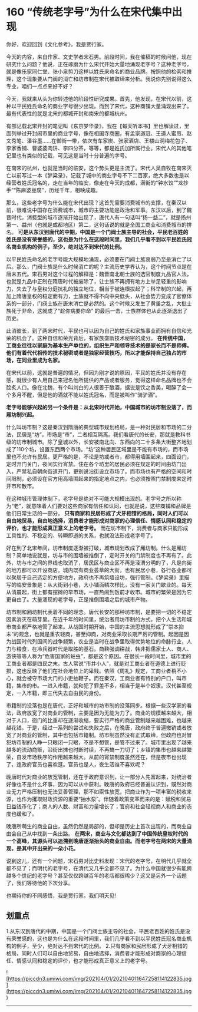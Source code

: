 # 160 “传统老字号”为什么在宋代集中出现

你好，欢迎回到《文化参考》，我是贾行家。

今天的内容，来自作家、文史学者宋石男。前段时间，我在催稿的时候问他，现在研究什么问题？他说，正在琢磨为什么宋代开始大量地涌现老字号？这种老字号，就是像乐家同仁堂、张小泉剪刀这样以姓氏来命名的商业品牌。按照他的检索和推理，这个现象要从门阀的消亡和坊市制在宋代被取缔来分析。我说你先别说得这么专业，咱们一点点来好不好？

今天，我就来从头为你转述他的阶段性研究成果。首先，他发现，在宋代以前，这种以平民姓氏命名的商业字号很少出现。而到了宋代，这种商铺大量涌现出来了。最有代表性的就是北宋的都城开封和南宋的都城杭州。

有部记载北宋开封的笔记叫《东京梦华录》，我在【每天听本书】里也解读过，里面列举过开封闹市里的商业字号，像在相国寺商圈，有孟家道冠、王道人蜜煎、赵文秀笔、潘谷墨……在御街一带，依次有车家炭、张家酒店、王楼山洞梅花包子、李家香铺、曹婆婆肉饼、李四分茶，等等，都是姓氏加所属行业。宋代人的其他笔记里也有类似的记载，可见这是当时十分普遍的字号。

在南宋的杭州，也就是当时的临安，这个势头更是主流了。宋代人吴自牧在南宋灭亡以前写过一本《梦粱录》，记载了城中的商业字号不下二百家，绝大多数也是以经营者姓氏冠名的，走在当年的临安，像走在今天的成都，满街的“钟水饺”“龙抄手”“陈麻婆豆腐”，历经千年，相映成趣。

那么，这些老字号为什么能在宋代出现？这首先需要消费城市的支撑，在秦汉以前，很难说中国存在消费城市，城市的主要功能是政治和军事。东汉以后，到了魏晋时代，消费型的城市逐渐开始出现了，唐代人有一句话叫“扬一益二”，就是扬州第一、益州（也就是成都地区）第二，这句话说的就是全国工商业和消费城市的排名。 **可是从东汉到唐代的中期，中国是一个门阀士族主导的社会，平民老百姓的姓氏是没有荣誉感的，这也是为什么在这段时间里，我们几乎看不到以平民姓氏冠名商业机构的例子，至少，绝对达不到宋代的比例。**

以平民姓氏命名的老字号能大规模地涌现，必须要在门阀士族衰弱乃至是消亡了以后。那么，门阀士族是什么时候消亡的呢？主流历史学界认为，这个时间节点是在唐末五代。宋石男对这个过程的解释是：魏晋南北朝士族的选官制度九品官人法，也就是九品中正制在隋唐时代被废除了，让士族不再拥有地方上举足轻重的影响力，失去了与皇权分庭抗礼的独立地位，相当于被连根拔起了；科举制的兴起，再加上隋唐皇权的稳定而有力，士族就不得不向中央低头，从社会势力变成了官僚体系的一部分，门阀士族在唐末消亡是必然的。这个时候又发生了黄巢之乱，大批士族死于非命，这就成了“趁你病要你命” 的最后一击，士族群体也从此逐渐退出了历史。

此消彼长，到了两宋时代，平民也可以因为自己的姓氏和家族事业而拥有自信和光荣的机会了。这种自信和荣光背后，有家族垄断技术秘密的成分。 **在传统中国，工商业往往以家庭为基本生产单位的，组织生产和领导技术的是家长而不是师傅。他们有着代代相传的技术秘密或者是独家经营技巧，所以才能保持自己独占的市场，在同业里成为名家。**

在宋代以前，这就是普遍的情况，但因为刚才说的原因，平民的姓氏并没有存在感，就很少有人用自己来冠名他所提供的产品或者服务，觉得这样命名品牌也不会脍炙人口。像在北魏，有个叫刘白的人很善于酿酒，据说是饮之香美，喝醉了会一个多月不醒，但是他的酒就不能以姓氏冠名，而是被叫作“骑驴酒”。

 **老字号能够兴起的另一个条件是：从北宋时代开始，中国城市的坊市制没落了，而厢坊制兴起。**

什么叫坊市制？这是秦汉到隋唐的典型城市规划格局，是一种对民居和市场的二分法，民居是“坊”，市场是“市”，二者相互隔离。我们看唐代的长安，那就是教科书级的坊市制城市。除了皇城以外，长安被南北向、东西向的二十多条大街整齐地划成了110个坊，设置东西两个市场。“坊”这种居民区域里是不能有市场的，而市场里也不允许有民居。更严格的是，不论是坊或者市，都得用墙围起来，四面设门，定时开门关门，夜间实行宵禁。住在各个坊里的居民必须在规定的时间由坊门出入，严禁私自朝向街道开门，更别说沿街设立市场了。而市场也有严格的空间和时间限制，必须设在官方用高墙围起来的指定地点之内，也必须按照门禁制度来定时开市和散市。

在这种城市管理体制下，老字号是绝对不可能大规模出现的。老字号之所以称为“老”，就意味着人们要对这些商家有信任和认同，也就是说，这些商铺和品牌是他们日常生活的一部分。 **只有商家和民居形成了犬牙相错的格局，同时人们可以自由地贸易，自由地选择，消费者才能形成对商家的心理信任、情感认同和稳定的评价，也才能形成真正意义上的老字号。** 而在坊市制下，消费者与商家只能形成工具性的、不稳定的、转瞬即逝的关系，也就没法形成老字号了。

好在到了北宋年间，坊市制度逐渐被打破，城市规划改成了厢坊制。什么是厢坊制？简单地说就是，坊与市的围墙被推倒了，定时开关的门禁制度也不再有了。此外，坊与市之间的界线也取消了，居民区与商业区不再是泾渭分明的了，凡是向街的地方都可以开设商店。城内既有商业荟萃的大街，也有民居小巷，各行各业都可以聚居于自己选定的方便地方，政府也不再筑墙设坊，强行管制。《梦粱录》里描写的临安景象是：从大街到小巷，大小铺面鳞次栉比，没有一家关门歇业的。每天从清晨起，街上都有摆摊的早市场，一直热闹到饭前才收市。城市的繁荣是因为它更自由了。大量涌现的老字号，正是推倒围墙之后的城市产物。

坊市制和厢坊制代表着不同的理念。唐代长安的那种坊市制，是要把一切的不稳定因素消灭在萌芽里。在近千年的时间里，统治者用坊市制的方式，把个人生活和城市商业都严格地管了起来。从战国时期开始，中国的主流思想就形成了“崇本抑末”的观念，也就是重农轻商，甚至抑商，对商业采取长期严厉的管制。起因是因为战国时代列国间的战争频繁，农业是当时在战争里取得优势地位的命脉行业，人力与粮食，在冷兵器时代是取胜的基石。商鞅强调耕战，韩非把儒家士人、商人、游侠等等人称为“危害国家的蛀虫”，都是这个原因。在很长一段时间里，城市里的工商业者都是四民之末。古人常说“市井小人”，就是对工商业者在道德上进行贬损，这也反映了他们在社会地位上的卑贱。依照《周礼》规定，工商业者稍不小心，就会被守市场大门的小吏抽鞭子。而在秦汉，工商业者有特别的户口，叫市籍，集市的市。一进入市籍，就和犯了罪差不多，相当于是半个奴隶。汉代甚至规定，一入市籍，即三代失去自由民的身份。

市籍制的没落也是在唐代，正好和城市的坊市制的没落同步。根据一些汉学家的看法，政府放宽了对商业的管制，主要是因为无能为力了。商业的规模越来越大，相对于人口，衙门的比重却在逐渐收缩，要实行严格的商业管制越来越困难，也越来越花钱，于是，经过一系列的尝试和失败之后，在晚唐，政府终于普遍撤销或者放宽了对商业的管制，其中也包括市籍制。坊市制虽然没有正式取缔，但政府也对冒犯坊市制的人睁一只眼闭一只眼，不是不想管，是管不过来了。城市里出现了越来越多的流动商贩，沿街出摊也时断时续，不再搞一刀切了；乡镇的集市也越来越繁荣，自发市场秩序的作用越来越大。从前的宵禁制度虽然还在，但是夜市也出现了，连政府官员也喜欢逛。官员也是人，夜生活谁不喜欢呢？

晚唐时代对商业的放宽管制，还在于政府意识到，让一部分人先富起来，对统治者好像也不是什么坏事，因为可以从中获利。晚唐的政府已经普遍认识到，既然对商业无力严格压制也无法妥善管理，那不如索性放宽，把商业作为一项丰富的税收来源，也作为攫取财政资源的重要“抽水泵”。伴随着政策变革而来的是：赋税和贸易日益钱币化了；商人的人数、财富和力量增长了；官府和社会轻视商人和商业的态度也缓和了。

晚唐所萌生的商业自由，虽然仍然是局部的，但却是历史上首次出现的，而商业自由会自己从中找到一条出路。 **在两宋，商业与文化都达到了中国传统皇权时代的一个高峰，其源头可以追溯到晚唐逐渐抬头的商业自由。而老字号在两宋的大量涌现，是其中开出来的一朵小花。**

说到这儿，还有一个问题，宋石男对比史料发现：宋代的老字号，在明代几乎就全都不见了；而明代的老字号，在清代又几乎全都不见了。为什么中国就很少有能跨越多个世纪的老字号？甚至仅仅跨越百年的老店都很稀少？这又是另外一个话题了，我们等待他的下次分享。

也期待你的不同感悟，我是贾行家，我们明天见!

## 划重点

1.从东汉到唐代的中期，中国是一个门阀士族主导的社会，平民老百姓的姓氏是没有荣誉感的，这也是为什么在这段时间里，我们几乎看不到以平民姓氏冠名商业机构的例子，至少，绝对达不到宋代的比例。
2.只有商家和民居形成了犬牙相错的格局，同时人们可以自由地贸易，自由地选择，消费者才能形成对商家的心理信任、情感认同和稳定的评价，也才能形成真正意义上的老字号。

![https://piccdn3.umiwi.com/img/202104/01/202104011647258114122835.jpg](https://piccdn3.umiwi.com/img/202104/01/202104011647258114122835.jpg)

---
